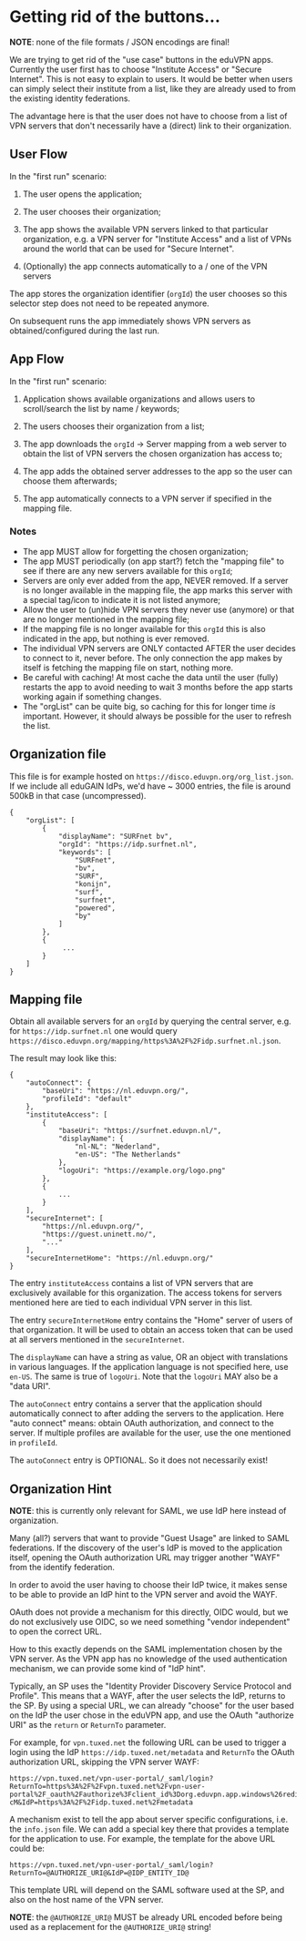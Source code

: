 # Getting rid of the buttons...

**NOTE**: none of the file formats / JSON encodings are final!

We are trying to get rid of the "use case" buttons in the eduVPN apps. 
Currently the user first has to choose "Institute Access" or "Secure Internet". 
This is not easy to explain to users. It would be better when users can simply
select their institute from a list, like they are already used to from the 
existing identity federations.

The advantage here is that the user does not have to choose from a list of 
VPN servers that don't necessarily have a (direct) link to their organization.

## User Flow

In the "first run" scenario:

1. The user opens the application;

2. The user chooses their organization;

3. The app shows the available VPN servers linked to that particular 
   organization, e.g. a VPN server for "Institute Access" and a list of VPNs 
   around the world that can be used for "Secure Internet".
   
4. (Optionally) the app connects automatically to a / one of the VPN servers

The app stores the organization identifier (`orgId`) the user chooses so this 
selector step does not need to be repeated anymore. 

On subsequent runs the app immediately shows VPN servers as obtained/configured 
during the last run.

## App Flow

In the "first run" scenario:

1. Application shows available organizations and allows users to scroll/search 
   the list by name / keywords;

2. The users chooses their organization from a list;

3. The app downloads the `orgId` -> Server mapping from a web server to obtain 
   the list of VPN servers the chosen organization has access to;

5. The app adds the obtained server addresses to the app so the user can choose
   them afterwards;

6. The app automatically connects to a VPN server if specified in the 
   mapping file.

### Notes

* The app MUST allow for forgetting the chosen organization;
* The app MUST periodically (on app start?) fetch the "mapping file" to see if 
  there are any new servers available for this `orgId`;
* Servers are only ever added from the app, NEVER removed. If a server is no 
  longer available in the mapping file, the app marks this server with a 
  special tag/icon to indicate it is not listed anymore;
* Allow the user to (un)hide VPN servers they never use (anymore) or that are 
  no longer mentioned in the mapping file;
* If the mapping file is no longer available for this `orgId` this is also 
  indicated in the app, but nothing is ever removed.
* The individual VPN servers are ONLY contacted AFTER the user decides to 
  connect to it, never before. The only connection the app makes by itself 
  is fetching the mapping file on start, nothing more.
* Be careful with caching! At most cache the data until the user (fully) 
  restarts the app to avoid needing to wait 3 months before the app starts 
  working again if something changes.
* The "orgList" can be quite big, so caching for this for longer time _is_ 
  important. However, it should always be possible for the user to refresh the
  list.

## Organization file

This file is for example hosted on `https://disco.eduvpn.org/org_list.json`. If
we include all eduGAIN IdPs, we'd have ~ 3000 entries, the file is around 500kB
in that case (uncompressed).

    {
        "orgList": [
            {
                "displayName": "SURFnet bv",
                "orgId": "https://idp.surfnet.nl",
                "keywords": [
                    "SURFnet",
                    "bv",
                    "SURF",
                    "konijn",
                    "surf",
                    "surfnet",
                    "powered",
                    "by"
                ]
            },
            {
                 ...
            }
        ]
    }

## Mapping file

Obtain all available servers for an `orgId` by querying the central server, 
e.g. for `https://idp.surfnet.nl` one would query 
`https://disco.eduvpn.org/mapping/https%3A%2F%2Fidp.surfnet.nl.json`.

The result may look like this:

    {
        "autoConnect": {
            "baseUri": "https://nl.eduvpn.org/",
            "profileId": "default"
        },
        "instituteAccess": [
            {
                "baseUri": "https://surfnet.eduvpn.nl/",
                "displayName": {
                    "nl-NL": "Nederland",
                    "en-US": "The Netherlands"
                },
                "logoUri": "https://example.org/logo.png"
            },
            {
                ...
            }
        ],
        "secureInternet": [
            "https://nl.eduvpn.org/",
            "https://guest.uninett.no/",
            "..."
        ],
        "secureInternetHome": "https://nl.eduvpn.org/"
    }

The entry `instituteAccess` contains a list of VPN servers that are exclusively 
available for this organization. The access tokens for servers mentioned here 
are tied to each individual VPN server in this list.

The entry `secureInternetHome` entry contains the "Home" server of users of 
that organization. It will be used to obtain an access token that can be used 
at all servers mentioned in the `secureInternet`.

The `displayName` can have a string as value, OR an object with translations 
in various languages. If the application language is not specified here, use 
`en-US`. The same is true of `logoUri`. Note that the `logoUri` MAY also be 
a "data URI".

The `autoConnect` entry contains a server that the application 
should automatically connect to after adding the servers to the application. 
Here "auto connect" means: obtain OAuth authorization, and connect to the 
server. If multiple profiles are available for the user, use the one mentioned 
in `profileId`.

The `autoConnect` entry is OPTIONAL. So it does not necessarily exist!

## Organization Hint

**NOTE**: this is currently only relevant for SAML, we use IdP here instead of
organization.

Many (all?) servers that want to provide "Guest Usage" are linked to SAML 
federations. If the discovery of the user's IdP is moved to the application 
itself, opening the OAuth authorization URL may trigger another "WAYF" from 
the identify federation. 

In order to avoid the user having to choose their IdP twice, it makes sense to
be able to provide an IdP hint to the VPN server and avoid the WAYF.

OAuth does not provide a mechanism for this directly, OIDC would, but we do not
exclusively use OIDC, so we need something "vendor independent" to open the 
correct URL.

How to this exactly depends on the SAML implementation chosen by the VPN 
server. As the VPN app has no knowledge of the used authentication mechanism, 
we can provide some kind of "IdP hint". 

Typically, an SP uses the "Identity Provider Discovery Service Protocol and 
Profile". This means that a WAYF, after the user selects the IdP, returns 
to the SP. By using a special URL, we can already "choose" for the user based
on the IdP the user chose in the eduVPN app, and use the OAuth "authorize URI"
as the `return` or `ReturnTo` parameter.

For example, for `vpn.tuxed.net` the following URL can be used to trigger a 
login using the IdP `https://idp.tuxed.net/metadata` and `ReturnTo` the OAuth 
authorization URL, skipping the VPN server WAYF:

    https://vpn.tuxed.net/vpn-user-portal/_saml/login?ReturnTo=https%3A%2F%2Fvpn.tuxed.net%2Fvpn-user-portal%2F_oauth%2Fauthorize%3Fclient_id%3Dorg.eduvpn.app.windows%26redirect_uri%3Dhttp%3A%2F%2F127.0.0.1%3A12345%2Fcallback%26response_type%3Dcode%26scope%3Dconfig%26state%3D12345%26code_challenge_method%3DS256%26code_challenge%3DE9Melhoa2OwvFrEMTJguCHaoeK1t8URWbuGJSstw-cM&IdP=https%3A%2F%2Fidp.tuxed.net%2Fmetadata

A mechanism exist to tell the app about server specific configurations, i.e. 
the `info.json` file. We can add a special key there that provides a template 
for the application to use. For example, the template for the above URL could
be:

    https://vpn.tuxed.net/vpn-user-portal/_saml/login?ReturnTo=@AUTHORIZE_URI@&IdP=@IDP_ENTITY_ID@

This template URL will depend on the SAML software used at the SP, and 
also on the host name of the VPN server. 

**NOTE**: the `@AUTHORIZE_URI@` MUST be already URL encoded before being used 
as a replacement for the `@AUTHORIZE_URI@` string!
